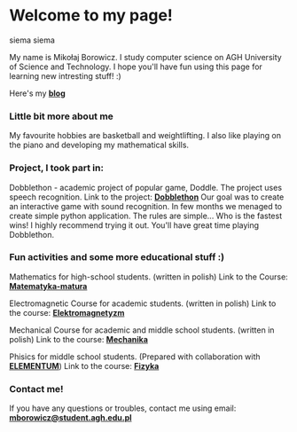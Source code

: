 # Welcome to my page!
siema siema

My name is Mikołaj Borowicz. I study computer science on AGH University of Science and Technology. I hope you'll have fun using this page for learning new intresting stuff! :)

Here's my [**blog**](https://boro2001.github.io/blog)

### Little bit more about me

My favourite hobbies are basketball and weightlifting. I also like playing on the piano and developing my mathematical skills.

### Project, I took part in: 

Dobblethon - academic project of popular game, Doddle. The project uses speech recognition. 
Link to the project: [**Dobblethon**](https://github.com/AGH-Narzedzia-Informatyczne/dobblethon)
Our goal was to create an interactive game with sound recognition. In few months we menaged to create simple python application. The rules are simple... Who is the fastest wins! I highly recommend trying it out. You'll have great time playing Dobblethon.

### Fun activities and some more educational stuff :)

Mathematics for high-school students. (written in polish)
Link to the Course: [**Matematyka-matura**](https://boro2001.github.io/dydaktyka/matematyka/index)

Electromagnetic Course for academic students. (written in polish)
Link to the course: [**Elektromagnetyzm**](https://boro2001.github.io/elektromagnetyzm/index)

Mechanical Course for academic and middle school students. (written in polish)
Link to the course: [**Mechanika**](https://boro2001.github.io/mechanika/index)

Phisics for middle school students. (Prepared with collaboration with [**ELEMENTUM**](https://elementum.edu.pl))
Link to the course: [**Fizyka**](https://boro2001.github.io/kurs_maturalny/index)
### Contact me! 
If you have any questions or troubles, contact me using email: **mborowicz@student.agh.edu.pl**


